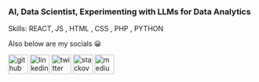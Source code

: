 
### AI, Data Scientist, Experimenting with LLMs for Data Analytics



Skills: REACT, JS , HTML , CSS , PHP , PYTHON

Also below are my socials 😀


[<img src='https://cdn.jsdelivr.net/npm/simple-icons@3.0.1/icons/github.svg' alt='github' height='40'>](https://github.com/JobCollins)  [<img src='https://cdn.jsdelivr.net/npm/simple-icons@3.0.1/icons/linkedin.svg' alt='linkedin' height='40'>](https://www.linkedin.com/in/JobCollinsDulo/)  [<img src='https://cdn.jsdelivr.net/npm/simple-icons@3.0.1/icons/twitter.svg' alt='twitter' height='40'>](https://twitter.com/jobcollinsdulo)  [<img src='https://cdn.jsdelivr.net/npm/simple-icons@3.0.1/icons/stackoverflow.svg' alt='stackoverflow' height='40'>](https://stackoverflow.com/users/4281321/job-collins)  [<img src='https://cdn.jsdelivr.net/npm/simple-icons@3.0.1/icons/medium.svg' alt='medium' height='40'>](https://medium.com/@Job_Collins)  



